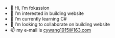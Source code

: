 - 👋 Hi, I’m fokassion
- 👀 I’m interested in building website 
- 🌱 I’m currently learning C#
- 💞️ I’m looking to collaborate on building website
- 📫 my e-mail is cywang1915@163.com

<!---
wcy-passion/wcy-passion is a ✨ special ✨ repository because its `README.md` (this file) appears on your GitHub profile.
You can click the Preview link to take a look at your changes.
--->
